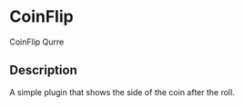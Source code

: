 # CoinFlip
CoinFlip Qurre
## Description
A simple plugin that shows the side of the coin after the roll.

